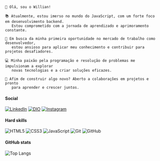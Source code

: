 `````
👋 Olá, sou o Willian!
`````
`````
📚 Atualmente, estou imerso no mundo do JavaScript, com um forte foco em desenvolvimento backend.
   Estou comprometido com a jornada de aprendizado e aprimoramento constante.

💼 Em busca da minha primeira oportunidade no mercado de trabalho como desenvolvedor,
   estou ansioso para aplicar meu conhecimento e contribuir para projetos desafiadores.

💻 Minha paixão pela programação e resolução de problemas me impulsionam a explorar  
   novas tecnologias e a criar soluções eficazes.

🌟 Afim de construir algo novo? Aberto a colaborações em projetos e pronto
   para aprender e crescer juntos.
`````


#### Social
[![LinkedIn](https://img.shields.io/badge/LinkedIn-9CE6EF?style=for-the-badge&logo=linkedin&logoColor=grey)](https://www.linkedin.com/in/willlian-dias-30798127a/) [![DIO](https://img.shields.io/badge/perfil_dio-9CE6EF?style=for-the-badge&logo=twitte&logoColor=grey)](https://www.dio.me/users/williantraveller42) [![Instagram](https://img.shields.io/badge/Instagram-9CE6EF?style=for-the-badge&logo=instagram&logoColor=grey)](https://www.instagram.com/daviddifloar/)
#### Hard skills
![HTML5](https://img.shields.io/badge/html5-9CE6EF.svg?style=for-the-badge&logo=html5&logoColor=grey) ![CSS3](https://img.shields.io/badge/css3-9CE6EF.svg?style=for-the-badge&logo=css3&logoColor=grey) ![JavaScript](https://img.shields.io/badge/JavaScript-9CE6EF?style=for-the-badge&logo=javascript&logoColor=grey) ![Git](https://img.shields.io/badge/git-9CE6EF.svg?style=for-the-badge&logo=git&logoColor=grey) ![GitHub](https://img.shields.io/badge/github-9CE6EF.svg?style=for-the-badge&logo=github&logoColor=grey)
#### GitHub stats
![Top Langs](https://github-readme-stats-git-masterrstaa-rickstaa.vercel.app/api/top-langs/?username=WillianDias-BDev&layout=compact&bg_color=9CE6EF&border_color=9CE6EF&title_color=6E6E6E&text_color=grey) 
